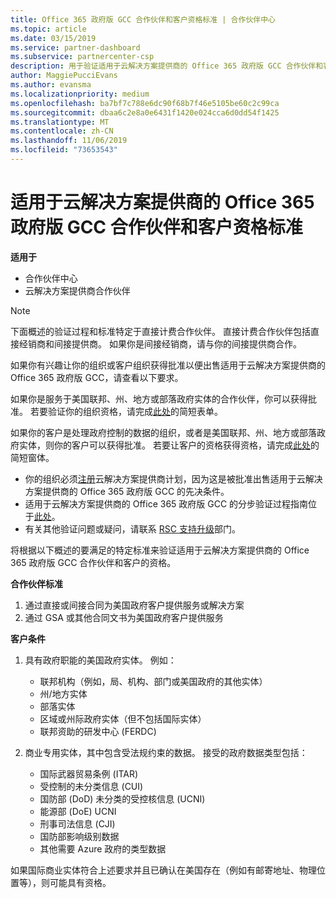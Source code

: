 ```yaml
---
title: Office 365 政府版 GCC 合作伙伴和客户资格标准 | 合作伙伴中心
ms.topic: article
ms.date: 03/15/2019
ms.service: partner-dashboard
ms.subservice: partnercenter-csp
description: 用于验证适用于云解决方案提供商的 Office 365 政府版 GCC 合作伙伴和客户的过程。
author: MaggiePucciEvans
ms.author: evansma
ms.localizationpriority: medium
ms.openlocfilehash: ba7bf7c788e6dc90f68b7f46e5105be60c2c99ca
ms.sourcegitcommit: dbaa6c2e8a0e6431f1420e024cca6d0dd54f1425
ms.translationtype: MT
ms.contentlocale: zh-CN
ms.lasthandoff: 11/06/2019
ms.locfileid: "73653543"
---
```

# <a name="office-365-government-gcc-for-csp-partner-and-customer-eligibility-criteria"></a>适用于云解决方案提供商的 Office 365 政府版 GCC 合作伙伴和客户资格标准

**适用于**

-  合作伙伴中心
-  云解决方案提供商合作伙伴

>[!NOTE]
>下面概述的验证过程和标准特定于直接计费合作伙伴。 直接计费合作伙伴包括直接经销商和间接提供商。  如果你是间接经销商，请与你的间接提供商合作。 

如果你有兴趣让你的组织或客户组织获得批准以便出售适用于云解决方案提供商的 Office 365 政府版 GCC，请查看以下要求。

如果你是服务于美国联邦、州、地方或部落政府实体的合作伙伴，你可以获得批准。 若要验证你的组织资格，请完成[此处](https://products.office.com/government/eligibility-validation?ReqType=CSPPartner)的简短表单。

如果你的客户是处理政府控制的数据的组织，或者是美国联邦、州、地方或部落政府实体，则你的客户可以获得批准。 若要让客户的资格获得资格，请完成[此处](https://products.office.com/government/eligibility-validation?ReqType=CSPCustomer)的简短窗体。 

-   你的组织必须[注册](https://partnercenter.microsoft.com/partner/cloud-solution-provider)云解决方案提供商计划，因为这是被批准出售适用于云解决方案提供商的 Office 365 政府版 GCC 的先决条件。
-   适用于云解决方案提供商的 Office 365 政府版 GCC 的分步验证过程指南位于[此处](https://go.microsoft.com/fwlink/?linkid=2007323)。
-   有关其他验证问题或疑问，请联系 [RSC 支持升级](mailto:usgcce@microsoft.com)部门。

将根据以下概述的要满足的特定标准来验证适用于云解决方案提供商的 Office 365 政府版 GCC 合作伙伴和客户的资格。

**合作伙伴标准**
1.  通过直接或间接合同为美国政府客户提供服务或解决方案
2.  通过 GSA 或其他合同文书为美国政府客户提供服务

**客户条件**
1.  具有政府职能的美国政府实体。 例如：
 
    -  联邦机构（例如，局、机构、部门或美国政府的其他实体）
    -   州/地方实体 
    -   部落实体
    -   区域或州际政府实体（但不包括国际实体）
    -   联邦资助的研发中心 (FERDC)

2.  商业专用实体，其中包含受法规约束的数据。 接受的政府数据类型包括： 
    -   国际武器贸易条例 (ITAR)
    -   受控制的未分类信息 (CUI)
    -   国防部 (DoD) 未分类的受控核信息 (UCNI)
    -   能源部 (DoE) UCNI
    -   刑事司法信息 (CJI)
    -   国防部影响级别数据
    -   其他需要 Azure 政府的类型数据

如果国际商业实体符合上述要求并且已确认在美国存在（例如有邮寄地址、物理位置等），则可能具有资格。

